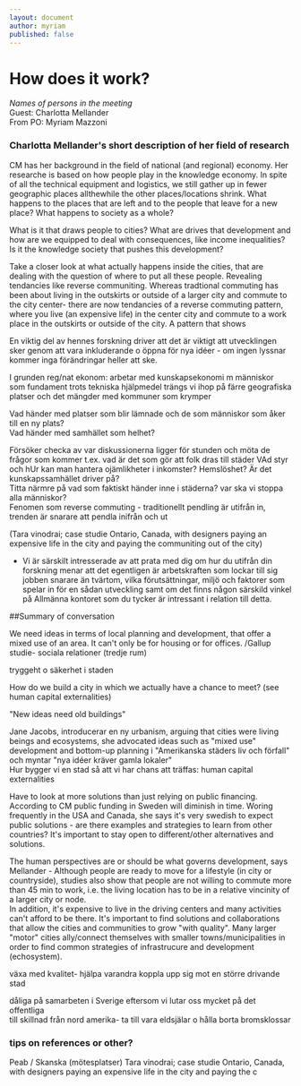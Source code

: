 ```yaml
---
layout: document
author: myriam
published: false
---
```


# How does it work?  

*Names of persons in the meeting*  
Guest: Charlotta Mellander  
From PO: Myriam Mazzoni  

### Charlotta Mellander's short description of her field of research 

CM has her background in the field of national (and regional) economy. Her researche is based on how people play in the knowledge economy. In spite of all the technical equipment and logistics, we still gather up in fewer geographic places allthewhile the other places/locations shrink. What happens to the places that are left and to the people that leave for a new place? What happens to society as a whole?

What is it that draws people to cities? What are drives that development and how are we equipped to deal with consequences, like income inequalities? Is it the knowledge society that pushes this development?

Take a closer look at what actually happens inside the cities, that are dealing with the question of where to put all these people. Revealing tendancies like reverse communiting. Whereas tradtional commuting has been about living in the outskirts or outside of a larger city and commute to the city center- there are now tendancies of a reverse commuting pattern, where you live (an expensive life) in the center city and commute to a work place in the outskirts or outside of the city.
A pattern that shows 


En viktig del av hennes forskning driver att det är viktigt att utvecklingen sker genom att vara inkluderande o öppna för nya idéer - om ingen lyssnar kommer inga förändringar heller att ske.  

I grunden reg/nat ekonom: arbetar med kunskapsekonomi m människor som fundament
trots tekniska hjälpmedel trängs vi ihop på färre geografiska platser och
det mängder med kommuner som krymper  

Vad händer med platser som blir lämnade och de som människor som åker till en ny plats?  
Vad händer med samhället som helhet?  

Försöker checka av var diskussionerna ligger för stunden och möta de frågor som kommer t.ex. vad är det som gör att folk dras till städer
VAd styr och hUr kan man hantera ojämlikheter i inkomster? Hemslöshet? Är det kunskapssamhället driver på?  
Titta närmre på vad som faktiskt händer inne i städerna? var ska vi stoppa alla människor?  
Fenomen som reverse commuting - traditionellt pendling är utifrån in, trenden är snarare att pendla inifrån och ut   

(Tara vinodrai; case studie Ontario, Canada, with designers paying an expensive life in the city and paying the communiting out of the city)  

* Vi är särskilt intresserade av att prata med dig om hur du utifrån din forskning menar att det egentligen är arbetskraften som lockar till sig jobben snarare än tvärtom, vilka förutsättningar, miljö och faktorer som spelar in för en sådan utveckling samt om det finns någon särskild vinkel på Allmänna kontoret som du tycker är intressant i relation till detta.  

##Summary of conversation   

We need ideas in terms of local planning and development, that offer a mixed use of an area. It can't only be for housing or for offices. /Gallup studie- sociala relationer (tredje rum)

tryggeht o säkerhet i staden  

How do we build a city in which we actually have a chance to meet?
(see human capital externalities) 

"New ideas need old buildings"

Jane Jacobs, introducerar en ny urbanism, arguing that cities were living beings and ecosystems, she advocated ideas such as "mixed use" development and bottom-up planning i "Amerikanska städers liv och förfall" och myntar "nya idéer kräver gamla lokaler"  
Hur bygger vi en stad så att vi har chans att träffas: human capital externalities  

Have to look at more solutions than just relying on public financing.
According to CM public funding in Sweden will diminish in time.
Woring frequently in the USA and Canada, she says it's very swedish to expect public solutions - are there examples and strategies to learn from other countries? It's important to stay open to different/other alternatives and solutions.  

The human perspectives are or should be what governs development, says Mellander - Although people are ready to move for a lifestyle (in city or countryside), studies also show that people are not willing to commute more than 45 min to work, i.e. the living location has to be in a relative vincinity of a larger city or node.  
In addition, it's expensive to live in the driving centers and many activities can't afford to be there. It's important to find solutions and collaborations that allow the cities and communities to grow "with quality". Many larger "motor" cities ally/connect themselves with smaller towns/municipalities in order to find common strategies of infrastrucure and development (echosystem). 

   


 växa med kvalitet- hjälpa varandra koppla upp sig mot en större drivande stad

 

dåliga på samarbeten i Sverige eftersom vi lutar oss mycket på det offentliga  
till skillnad från nord amerika- ta till vara eldsjälar o hålla borta bromsklossar    

### tips on references or other?  

Peab / Skanska (mötesplatser)
Tara vinodrai; case studie Ontario, Canada, with designers paying an expensive life in the city and paying the c